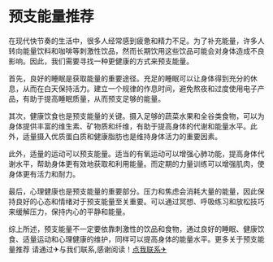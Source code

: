 # 预支能量推荐

在现代快节奏的生活中，很多人经常感到疲惫和精力不足。为了补充能量，许多人转向能量饮料和咖啡等刺激性饮品，然而长期饮用这些饮品可能会对身体造成不良影响。因此，我们需要寻找一种更健康的方式来预支能量。

首先，良好的睡眠是获取能量的重要途径。充足的睡眠可以让身体得到充分的休息，从而在白天保持活力。建立一个规律的作息时间，避免熬夜和过度使用电子产品，有助于提高睡眠质量，从而预支足够的能量。

其次，健康饮食也是预支能量的关键。摄入足够的蔬菜水果和全谷类食物，可以为身体提供丰富的维生素、矿物质和纤维，有助于提高身体的代谢和能量水平。此外，适量摄入优质蛋白质和健康脂肪也是维持身体活力的重要因素。

此外，适量的运动可以预支能量。适当的有氧运动可以增强心肺功能，提高身体代谢水平，帮助身体更有效地获取和利用能量。而定期的力量训练可以增强肌肉，使身体更有活力和耐力。

最后，心理健康也是预支能量的重要部分。压力和焦虑会消耗大量的能量，因此保持良好的心态和情绪对于预支能量至关重要。可以通过冥想、呼吸练习和放松技巧来缓解压力，保持内心的平静和能量。

综上所述，预支能量不一定要依靠刺激性的饮品和食物，通过良好的睡眠、健康饮食、适量运动和心理健康的维护，同样可以提高身体的能量水平。更多关于预支能量推荐 请通过✈与我们联系,感谢阅读！[点我联系✈](https://us.G208.com)